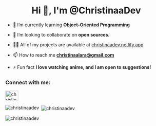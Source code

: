 <h1 align="center">Hi 👋, I'm @ChristinaaDev</h1>
<!-- (img align="right" alt="Coding" width="400" src="https://cdn.dribbble.com/users/116207...") -->
<!-- <img src="https://media.giphy.com/media/7d8IdLKjkkTEcnxjWP/giphy.gif)" width="250" height="250"/> -->

<!-- ![gitHubGif](https://user-images.githubusercontent.com/100986762/167282975-5b9c954f-0996-47bf-81ed-d4ed3a142fa2.gif) -->

- 🌱 I’m currently learning **Object-Oriented Programming**

- 👯 I’m looking to collaborate on **open sources.**

- 👨‍💻 All of my projects are available at [christinaadev.netlify.app](christinaadev.netlify.app)

- 📫 How to reach me **christinaalara@gmail.com**

- ⚡ Fun fact **I love watching anime, and I am open to suggestions!**

<h3 align="left">Connect with me:</h3>
<p align="left">
<a href="https://twitter.com/christinaadev" target="blank"><img align="center" src="https://raw.githubusercontent.com/rahuldkjain/github-profile-readme-generator/master/src/images/icons/Social/twitter.svg" alt="christinaadev" height="30" width="40" /></a>
</p>

<p><img align="left" src="https://github-readme-stats.vercel.app/api/top-langs?username=christinaadev&show_icons=true&locale=en&layout=compact" alt="christinaadev" /></p>

<p>&nbsp;<img align="center" src="https://github-readme-stats.vercel.app/api?username=christinaadev&show_icons=true&locale=en" alt="christinaadev" /></p>

<p><img align="center" src="https://github-readme-streak-stats.herokuapp.com/?user=christinaadev&" alt="christinaadev" /></p>
